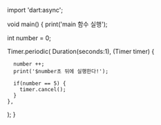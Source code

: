 import 'dart:async';

void main() {
  print('main 함수 실행');
  
  int number = 0;
  
  Timer.periodic(
    Duration(seconds:1),
    (Timer timer) {
      
      number ++;
      print('$number초 뒤에 실행한다!');
      
      if(number == 5) {
        timer.cancel();
      }
    },
  );
}